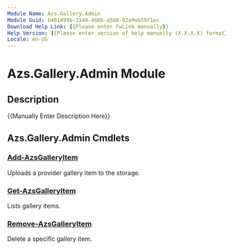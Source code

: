 ```yaml
---
Module Name: Azs.Gallery.Admin
Module Guid: b461499b-3144-466b-a5b0-02a9eb59f1ec
Download Help Link: {{Please enter FwLink manually}}
Help Version: {{Please enter version of help manually (X.X.X.X) format}}
Locale: en-US
---
```


# Azs.Gallery.Admin Module
## Description
{{Manually Enter Description Here}}

## Azs.Gallery.Admin Cmdlets
### [Add-AzsGalleryItem](Add-AzsGalleryItem.md)
Uploads a provider gallery item to the storage.

### [Get-AzsGalleryItem](Get-AzsGalleryItem.md)
Lists gallery items.

### [Remove-AzsGalleryItem](Remove-AzsGalleryItem.md)
Delete a specific gallery item.


